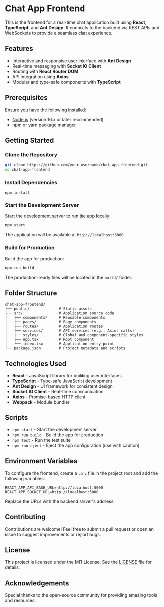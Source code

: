 # Chat App Frontend

This is the frontend for a real-time chat application built using **React**, **TypeScript**, and **Ant Design**. It connects to the backend via REST APIs and WebSockets to provide a seamless chat experience.

## Features

- Interactive and responsive user interface with **Ant Design**
- Real-time messaging with **Socket.IO Client**
- Routing with **React Router DOM**
- API integration using **Axios**
- Modular and type-safe components with **TypeScript**

## Prerequisites

Ensure you have the following installed:

- [Node.js](https://nodejs.org/) (version 16.x or later recommended)
- [npm](https://www.npmjs.com/) or [yarn](https://yarnpkg.com/) package manager

## Getting Started

### Clone the Repository

```bash
git clone https://github.com/your-username/chat-app-frontend.git
cd chat-app-frontend
```

### Install Dependencies

```bash
npm install
```

### Start the Development Server

Start the development server to run the app locally:

```bash
npm start
```

The application will be available at `http://localhost:3000`.

### Build for Production

Build the app for production:

```bash
npm run build
```

The production-ready files will be located in the `build/` folder.

## Folder Structure

```plaintext
chat-app-frontend/
├── public/             # Static assets
├── src/                # Application source code
│   ├── components/     # Reusable components
│   ├── pages/          # Page components
│   ├── routes/         # Application routes
│   ├── services/       # API services (e.g., Axios calls)
│   ├── styles/         # Global and component-specific styles
│   ├── App.tsx         # Root component
│   └── index.tsx       # Application entry point
└── package.json        # Project metadata and scripts
```

## Technologies Used

- **React** - JavaScript library for building user interfaces
- **TypeScript** - Type-safe JavaScript development
- **Ant Design** - UI framework for consistent design
- **Socket.IO Client** - Real-time communication
- **Axios** - Promise-based HTTP client
- **Webpack** - Module bundler

## Scripts

- `npm start` - Start the development server
- `npm run build` - Build the app for production
- `npm test` - Run the test suite
- `npm run eject` - Eject the app configuration (use with caution)

## Environment Variables

To configure the frontend, create a `.env` file in the project root and add the following variables:

```env
REACT_APP_API_BASE_URL=http://localhost:5000
REACT_APP_SOCKET_URL=http://localhost:5000
```

Replace the URLs with the backend server's address.

## Contributing

Contributions are welcome! Feel free to submit a pull request or open an issue to suggest improvements or report bugs.

## License

This project is licensed under the MIT License. See the [LICENSE](LICENSE) file for details.

## Acknowledgements

Special thanks to the open-source community for providing amazing tools and resources.
